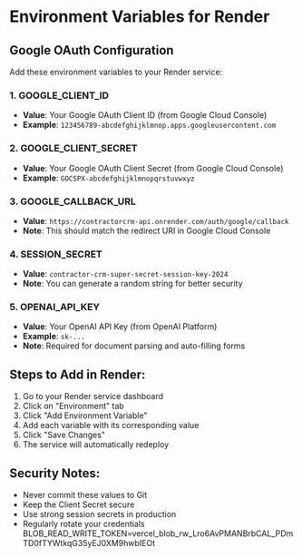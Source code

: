 # Environment Variables for Render

## Google OAuth Configuration

Add these environment variables to your Render service:

### 1. GOOGLE_CLIENT_ID
- **Value**: Your Google OAuth Client ID (from Google Cloud Console)
- **Example**: `123456789-abcdefghijklmnop.apps.googleusercontent.com`

### 2. GOOGLE_CLIENT_SECRET
- **Value**: Your Google OAuth Client Secret (from Google Cloud Console)
- **Example**: `GOCSPX-abcdefghijklmnopqrstuvwxyz`

### 3. GOOGLE_CALLBACK_URL
- **Value**: `https://contractorcrm-api.onrender.com/auth/google/callback`
- **Note**: This should match the redirect URI in Google Cloud Console

### 4. SESSION_SECRET
- **Value**: `contractor-crm-super-secret-session-key-2024`
- **Note**: You can generate a random string for better security

### 5. OPENAI_API_KEY
- **Value**: Your OpenAI API Key (from OpenAI Platform)
- **Example**: `sk-...`
- **Note**: Required for document parsing and auto-filling forms

## Steps to Add in Render:

1. Go to your Render service dashboard
2. Click on "Environment" tab
3. Click "Add Environment Variable"
4. Add each variable with its corresponding value
5. Click "Save Changes"
6. The service will automatically redeploy

## Security Notes:

- Never commit these values to Git
- Keep the Client Secret secure
- Use strong session secrets in production
- Regularly rotate your credentials
BLOB_READ_WRITE_TOKEN=vercel_blob_rw_Lro6AvPMANBrbCAL_PDmTD0fTYWtkqG35yEJ0XM9hwbIEOt
